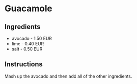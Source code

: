 # Guacamole
## Ingredients
* avocado - 1.50 EUR
* lime - 0.40 EUR
* salt - 0.50 EUR
## Instructions
Mash up the avocado and then add all of the other ingredients.
